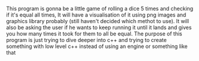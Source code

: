 This program is gonna be a little game of rolling a dice 5 times and checking if it's equal all times, 
It will have a visualisation of it using png images and graphics library probably (still haven't decided which methot to use).
It will also be asking the user if he wants to keep running it until it lands and gives you how many times it took for them to all be equal.
The purpose of this program is just trying to dive deeper into c++ and trying to create something with low level c++ instead of using an engine or something like that

